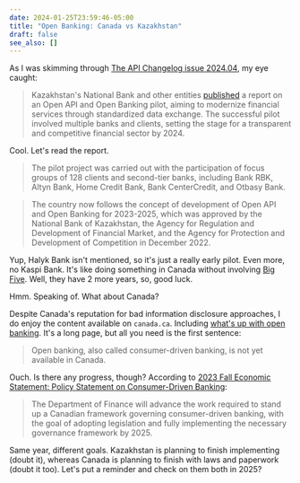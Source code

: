 ```yaml
---
date: 2024-01-25T23:59:46-05:00
title: "Open Banking: Canada vs Kazakhstan"
draft: false
see_also: []
---
```


As I was skimming through [The API Changelog issue 2024.04](https://apichangelog.substack.com/p/2024-04), my eye caught:

> Kazakhstan's National Bank and other entities [published](https://astanatimes.com/2024/01/kazakhstan-joins-open-banking-countries-produces-initial-results/) a report on an Open API and Open Banking pilot, aiming to modernize financial services through standardized data exchange. The successful pilot involved multiple banks and clients, setting the stage for a transparent and competitive financial sector by 2024.

Cool. Let's read the report.

> The pilot project was carried out with the participation of focus groups of 128 clients and second-tier banks, including Bank RBK, Altyn Bank, Home Credit Bank, Bank CenterCredit, and Otbasy Bank.

> The country now follows the concept of development of Open API and Open Banking for 2023-2025, which was approved by the National Bank of Kazakhstan, the Agency for Regulation and Development of Financial Market, and the Agency for Protection and Development of Competition in December 2022.

Yup, Halyk Bank isn't mentioned, so it's just a really early pilot. Even more, no Kaspi Bank. It's like doing something in Canada without involving [Big Five](https://en.wikipedia.org/wiki/Big_Five_banks_of_Canada). Well, they have 2 more years, so, good luck.

Hmm. Speaking of. What about Canada?

Despite Canada's reputation for bad information disclosure approaches, I do enjoy the content available on `canada.ca`. Including [what's up with open banking](https://www.canada.ca/en/financial-consumer-agency/services/banking/open-banking.html). It's a long page, but all you need is the first sentence:

> Open banking, also called consumer-driven banking, is not yet available in Canada.

Ouch. Is there any progress, though? According to [2023 Fall Economic Statement: Policy Statement on Consumer-Driven Banking](https://www.canada.ca/en/department-finance/programs/financial-sector-policy/open-banking-implementation/2023-fes-policy-statement-consumer-driven-banking.html):

> The Department of Finance will advance the work required to stand up a Canadian framework governing consumer-driven banking, with the goal of adopting legislation and fully implementing the necessary governance framework by 2025.

Same year, different goals. Kazakhstan is planning to finish implementing (doubt it), whereas Canada is planning to finish with laws and paperwork (doubt it too). Let's put a reminder and check on them both in 2025?